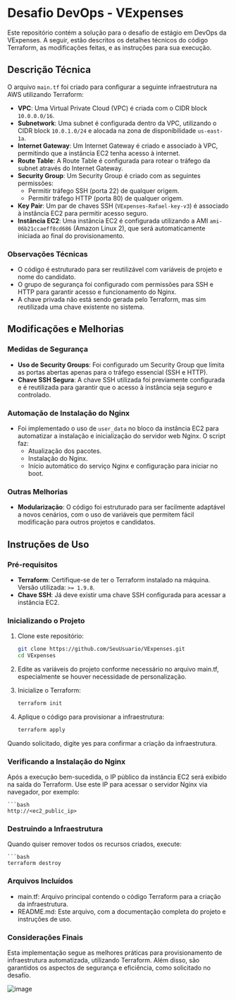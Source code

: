 # Desafio DevOps - VExpenses

Este repositório contém a solução para o desafio de estágio em DevOps da VExpenses. A seguir, estão descritos os detalhes técnicos do código Terraform, as modificações feitas, e as instruções para sua execução.

## Descrição Técnica

O arquivo `main.tf` foi criado para configurar a seguinte infraestrutura na AWS utilizando Terraform:

- **VPC**: Uma Virtual Private Cloud (VPC) é criada com o CIDR block `10.0.0.0/16`.
- **Subnetwork**: Uma subnet é configurada dentro da VPC, utilizando o CIDR block `10.0.1.0/24` e alocada na zona de disponibilidade `us-east-1a`.
- **Internet Gateway**: Um Internet Gateway é criado e associado à VPC, permitindo que a instância EC2 tenha acesso à internet.
- **Route Table**: A Route Table é configurada para rotear o tráfego da subnet através do Internet Gateway.
- **Security Group**: Um Security Group é criado com as seguintes permissões:
  - Permitir tráfego SSH (porta 22) de qualquer origem.
  - Permitir tráfego HTTP (porta 80) de qualquer origem.
- **Key Pair**: Um par de chaves SSH (`VExpenses-Rafael-key-v3`) é associado à instância EC2 para permitir acesso seguro.
- **Instância EC2**: Uma instância EC2 é configurada utilizando a AMI `ami-06b21ccaeff8cd686` (Amazon Linux 2), que será automaticamente iniciada ao final do provisionamento.

### Observações Técnicas

- O código é estruturado para ser reutilizável com variáveis de projeto e nome do candidato.
- O grupo de segurança foi configurado com permissões para SSH e HTTP para garantir acesso e funcionamento do Nginx.
- A chave privada não está sendo gerada pelo Terraform, mas sim reutilizada uma chave existente no sistema.

## Modificações e Melhorias

### Medidas de Segurança

- **Uso de Security Groups**: Foi configurado um Security Group que limita as portas abertas apenas para o tráfego essencial (SSH e HTTP).
- **Chave SSH Segura**: A chave SSH utilizada foi previamente configurada e é reutilizada para garantir que o acesso à instância seja seguro e controlado.

### Automação de Instalação do Nginx

- Foi implementado o uso de `user_data` no bloco da instância EC2 para automatizar a instalação e inicialização do servidor web Nginx. O script faz:
  - Atualização dos pacotes.
  - Instalação do Nginx.
  - Início automático do serviço Nginx e configuração para iniciar no boot.

### Outras Melhorias

- **Modularização**: O código foi estruturado para ser facilmente adaptável a novos cenários, com o uso de variáveis que permitem fácil modificação para outros projetos e candidatos.

## Instruções de Uso

### Pré-requisitos

- **Terraform**: Certifique-se de ter o Terraform instalado na máquina. Versão utilizada: `>= 1.9.8`.
- **Chave SSH**: Já deve existir uma chave SSH configurada para acessar a instância EC2.

### Inicializando o Projeto

1. Clone este repositório:
   ```bash
   git clone https://github.com/SeuUsuario/VExpenses.git
   cd VExpenses
2. Edite as variáveis do projeto conforme necessário no arquivo main.tf, especialmente se houver necessidade de personalização.

3. Inicialize o Terraform:
   ```bash
   terraform init

4. Aplique o código para provisionar a infraestrutura:
   ```bash
   terraform apply
   
Quando solicitado, digite yes para confirmar a criação da infraestrutura.

### Verificando a Instalação do Nginx
Após a execução bem-sucedida, o IP público da instância EC2 será exibido na saída do Terraform. Use este IP para acessar o servidor Nginx via navegador, por exemplo:

    ```bash
    http://<ec2_public_ip>
    
### Destruindo a Infraestrutura
Quando quiser remover todos os recursos criados, execute:

    ```bash
    terraform destroy

### Arquivos Incluídos
- main.tf: Arquivo principal contendo o código Terraform para a criação da infraestrutura.
- README.md: Este arquivo, com a documentação completa do projeto e instruções de uso.
### Considerações Finais
Esta implementação segue as melhores práticas para provisionamento de infraestrutura automatizada, utilizando Terraform. Além disso, são garantidos os aspectos de segurança e eficiência, como solicitado no desafio.

![image](https://github.com/user-attachments/assets/e48d38dd-0a12-46a9-b8ce-d543bd104f3d)

